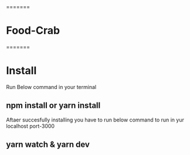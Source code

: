 
=======
# Food-Crab
=======

<h1>Install </h1>
<p>  Run Below command in your terminal     </p>

<h2> npm install or yarn install</h2>
<p> Aftaer succesfully installing  you have to run below command to run in yur localhost port-3000</p>
<h2>yarn watch  & yarn dev</h2>

